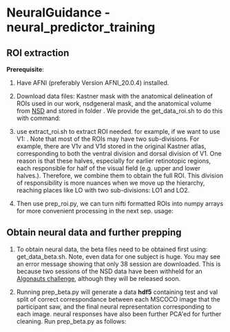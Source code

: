 # NeuralGuidance - neural_predictor_training

## ROI extraction

**Prerequisite**:
 1. Have AFNI (preferably Version AFNI_20.0.4) installed.

 1. Download data files: Kastner mask with the anatomical delineation of ROIs used in our work, nsdgeneral mask, and the anatomical volume from [NSD]() and stored in folder [](). We provide the get_data_roi.sh to do this with command: 

 2. use extract_roi.sh to extract ROI needed. for example, if we want to use V1:   . Note that most of the ROIs may have two sub-divisions. For example, there are V1v and V1d stored in the original Kastner atlas, corresponding to both the ventral division and dorsal division of V1. One reason is that these halves, especially for earlier retinotopic regions, each responsible for half of the visual field (e.g. upper and lower halves.). Therefore, we combine them to obtain the full ROI. This division of responsibility is more nuances when we move up the hierarchy, reaching places like LO with two sub-divisions: LO1 and LO2.

 3. Then use prep_roi.py, we can turn nifti formatted ROIs into numpy arrays for more convenient processing in the next sep. usage:

## Obtain neural data and further prepping

 1. To obtain neural data, the beta files need to be obtained first using: get_data_beta.sh. Note, even data for one subject is huge. You may see an error message showing that only 38 session are downloaded. This is because two sessions of the NSD data have been withheld for an [Algonauts challenge](), although they will be released soon. 

 2. Running prep_beta.py will generate a data __hdf5__ containing test and val split of correct correspondance between each MSCOCO image that the participant saw, and the final neural representation corresponding to each image. neural responses have also been further PCA'ed for further cleaning. Run prep_beta.py as follows: 
